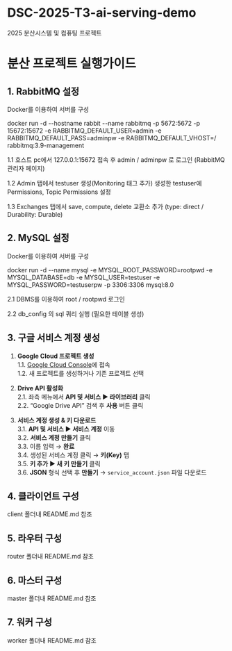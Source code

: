 # DSC-2025-T3-ai-serving-demo
2025 분산시스템 및 컴퓨팅 프로젝트 

# 분산 프로젝트 실행가이드

## 1. RabbitMQ 설정
Docker를 이용하여 서버를 구성

docker run -d --hostname rabbit --name rabbitmq -p 5672:5672 -p 15672:15672 -e RABBITMQ_DEFAULT_USER=admin -e RABBITMQ_DEFAULT_PASS=adminpw -e RABBITMQ_DEFAULT_VHOST=/ rabbitmq:3.9-management

1.1 호스트 pc에서 127.0.0.1:15672 접속 후 admin / adminpw 로 로그인 (RabbitMQ 관리자 페이지)

1.2 Admin 탭에서 testuser 생성(Monitoring 태그 추가) 생성한 testuser에 Permissions, Topic Permissions 설정

1.3 Exchanges 탭에서 save, compute, delete 교환소 추가 (type: direct / Durability: Durable)

## 2. MySQL 설정
Docker를 이용하여 서버를 구성

docker run -d --name mysql -e MYSQL_ROOT_PASSWORD=rootpwd -e MYSQL_DATABASE=db -e MYSQL_USER=testuser -e MYSQL_PASSWORD=testuserpw -p 3306:3306 mysql:8.0

2.1 DBMS를 이용하여 root / rootpwd 로그인

2.2 db_config 의 sql 쿼리 실행 (필요한 테이블 생성)

## 3. 구글 서비스 계정 생성

1. **Google Cloud 프로젝트 생성**  
   1.1. [Google Cloud Console](https://console.cloud.google.com/)에 접속  
   1.2. 새 프로젝트를 생성하거나 기존 프로젝트 선택  

2. **Drive API 활성화**  
   2.1. 좌측 메뉴에서 **API 및 서비스 ▶︎ 라이브러리** 클릭  
   2.2. “Google Drive API” 검색 후 **사용** 버튼 클릭  

3. **서비스 계정 생성 & 키 다운로드**  
   3.1. **API 및 서비스 ▶︎ 서비스 계정** 이동  
   3.2. **서비스 계정 만들기** 클릭  
   3.3. 이름 입력 → **완료**  
   3.4. 생성된 서비스 계정 클릭 → **키(Key)** 탭  
   3.5. **키 추가 ▶︎ 새 키 만들기** 클릭  
   3.6. **JSON** 형식 선택 후 **만들기** → `service_account.json` 파일 다운로드  

## 4. 클라이언트 구성
client 폴더내 README.md 참조

## 5. 라우터 구성
router 폴더내 README.md 참조

## 6. 마스터 구성
master 폴더내 README.md 참조

## 7. 워커 구성
worker 폴더내 README.md 참조

